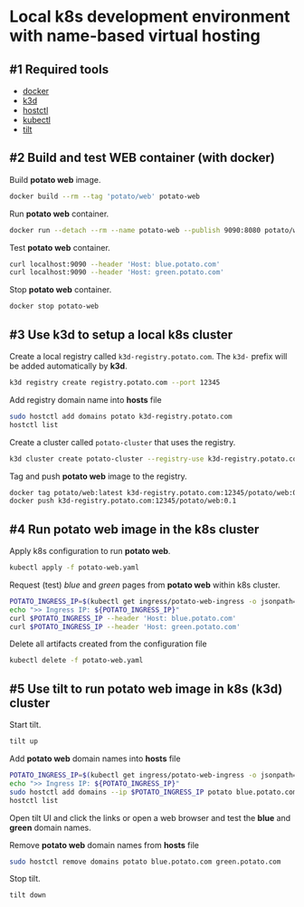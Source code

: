 Local k8s development environment with name-based virtual hosting
=================================================================


#1 Required tools
-----------------

- [docker](https://www.docker.com/)
- [k3d](https://github.com/k3d-io/k3d)
- [hostctl](https://github.com/guumaster/hostctl)
- [kubectl](https://kubernetes.io/docs/tasks/tools/#kubectl)
- [tilt](https://github.com/tilt-dev/tilt)


#2 Build and test WEB container (with docker)
---------------------------------------------

Build **potato web** image.

```bash
docker build --rm --tag 'potato/web' potato-web
```

Run **potato web** container.

```bash
docker run --detach --rm --name potato-web --publish 9090:8080 potato/web
```

Test **potato web** container.

```bash
curl localhost:9090 --header 'Host: blue.potato.com'
curl localhost:9090 --header 'Host: green.potato.com'
```

Stop **potato web** container.

```bash
docker stop potato-web
```


#3 Use k3d to setup a local k8s cluster
---------------------------------------

Create a local registry called `k3d-registry.potato.com`. The `k3d-` prefix will be added automatically by **k3d**.

```bash
k3d registry create registry.potato.com --port 12345
```

Add registry domain name into **hosts** file

```bash
sudo hostctl add domains potato k3d-registry.potato.com
hostctl list
```

Create a cluster called `potato-cluster` that uses the registry.

```bash
k3d cluster create potato-cluster --registry-use k3d-registry.potato.com:12345
```

Tag and push **potato web** image to the registry.

```bash
docker tag potato/web:latest k3d-registry.potato.com:12345/potato/web:0.1
docker push k3d-registry.potato.com:12345/potato/web:0.1
```


#4 Run **potato web** image in the k8s cluster
----------------------------------------------

Apply k8s configuration to run **potato web**.

```bash
kubectl apply -f potato-web.yaml
```

Request (test) *blue* and *green* pages from **potato web** within k8s cluster.

```bash
POTATO_INGRESS_IP=$(kubectl get ingress/potato-web-ingress -o jsonpath='{.status.loadBalancer.ingress[0].ip}')
echo ">> Ingress IP: ${POTATO_INGRESS_IP}"
curl $POTATO_INGRESS_IP --header 'Host: blue.potato.com'
curl $POTATO_INGRESS_IP --header 'Host: green.potato.com'
```

Delete all artifacts created from the configuration file

```bash
kubectl delete -f potato-web.yaml
```


#5 Use tilt to run **potato web** image in k8s (k3d) cluster
------------------------------------------------------------

Start tilt.

```bash
tilt up
```

Add **potato web** domain names into **hosts** file

```bash
POTATO_INGRESS_IP=$(kubectl get ingress/potato-web-ingress -o jsonpath='{.status.loadBalancer.ingress[0].ip}')
echo ">> Ingress IP: ${POTATO_INGRESS_IP}"
sudo hostctl add domains --ip $POTATO_INGRESS_IP potato blue.potato.com green.potato.com
hostctl list
```

Open tilt UI and click the links or open a web browser and test the **blue** and **green** domain names.

Remove **potato web** domain names from **hosts** file

```bash
sudo hostctl remove domains potato blue.potato.com green.potato.com
```

Stop tilt.

```bash
tilt down
```
